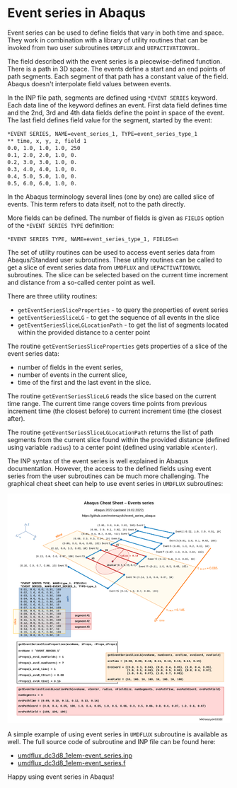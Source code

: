 # Event series in Abaqus

Event series can be used to define fields that vary in both time and space. They work in combination with a library of utility routines that can be invoked from two user subroutines `UMDFLUX` and `UEPACTIVATIONVOL`.

The field described with the event series is a piecewise-defined function. There is a path in 3D space.  The events define a start and an end points of path segments. Each segment of that path has a constant value of the field. Abaqus doesn't interpolate field values between events.

In the INP file path, segments are defined using `*EVENT SERIES` keyword. Each data line of the keyword defines an event. First data field defines time and the 2nd, 3rd and 4th data fields define the point in space of the event. The last field defines field value for the segment, started by the event:

```
*EVENT SERIES, NAME=event_series_1, TYPE=event_series_type_1
** time, x, y, z, field 1
0.0, 1.0, 1.0, 1.0, 250
0.1, 2.0, 2.0, 1.0, 0.
0.2, 3.0, 3.0, 1.0, 0.
0.3, 4.0, 4.0, 1.0, 0.
0.4, 5.0, 5.0, 1.0, 0.
0.5, 6.0, 6.0, 1.0, 0.
```
In the Abaqus terminology several lines (one by one) are called slice of events. This term refers to data itself, not to the path directly.

More fields can be defined. The number of fields is given as `FIELDS` option of the `*EVENT SERIES TYPE` definition:
```
*EVENT SERIES TYPE, NAME=event_series_type_1, FIELDS=n
```
The set of utility routines can be used to access event series data from Abaqus/Standard user subroutines. These utility routines can be called to get a slice of event series data from `UMDFLUX` and `UEPACTIVATIONVOL` subroutines. The slice can be selected based on the current time increment and distance from a so-called center point as well.

There are three utility routines:
 - `getEventSeriesSliceProperties` - to query the properties of event series
 - `getEventSeriesSliceLG` - to get the sequence of all events in the slice
 - `getEventSeriesSliceLGLocationPath` - to get the list of segments located within the provided distance to a center point

The routine `getEventSeriesSliceProperties` gets properties of a slice of the event series data:
 - number of fields in the event series,
 - number of events in the current slice,
 - time of the first and the last event in the slice.

The routine `getEventSeriesSliceLG` reads the slice based on the current time range. The current time range covers time points from previous increment time (the closest before)  to current increment time (the closest after).

The routine `getEventSeriesSliceLGLocationPath` returns the list of path segments from the current slice found within the provided distance (defined using variable `radius`) to a center point (defined using variable `xCenter`).

The INP syntax of the event series is well explained in Abaqus documentation. However, the access to the defined fields using event series from the user subroutines can be much more challenging. The graphical cheat sheet can help to use event series in `UMDFLUX` subroutines:

![abaqus_cheatsheet-event_series.svg](abaqus_cheatsheet-event_series.svg)

A simple example of using event series in `UMDFLUX` subroutine is available as well. The full source code of subroutine and INP file can be found here:
 - [umdflux_dc3d8_1elem-event_series.inp](umdflux_dc3d8_1elem-event_series.inp)
 - [umdflux_dc3d8_1elem-event_series.f](umdflux_dc3d8_1elem-event_series.f)

Happy using event series in Abaqus!
